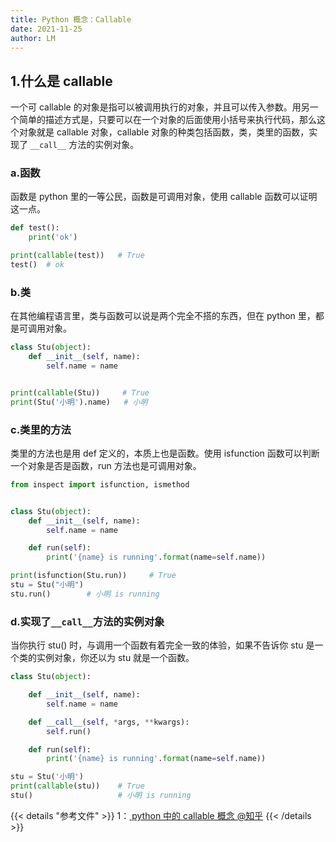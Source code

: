 ```yaml
---
title: Python 概念：Callable
date: 2021-11-25
author: LM
---
```


## 1.什么是 callable

一个可 callable 的对象是指可以被调用执行的对象，并且可以传入参数。用另一个简单的描述方式是，只要可以在一个对象的后面使用小括号来执行代码，那么这个对象就是 callable 对象，callable 对象的种类包括函数，类，类里的函数，实现了 `__call__` 方法的实例对象。

### a.函数

函数是 python 里的一等公民，函数是可调用对象，使用 callable 函数可以证明这一点。

```python
def test():
    print('ok')

print(callable(test))   # True
test()  # ok
```

### b.类

在其他编程语言里，类与函数可以说是两个完全不搭的东西，但在 python 里，都是可调用对象。

```python
class Stu(object):
    def __init__(self, name):
        self.name = name


print(callable(Stu))     # True
print(Stu('小明').name)   # 小明
```

### c.类里的方法

类里的方法也是用 def 定义的，本质上也是函数。使用 isfunction 函数可以判断一个对象是否是函数，run 方法也是可调用对象。

```python
from inspect import isfunction, ismethod


class Stu(object):
    def __init__(self, name):
        self.name = name

    def run(self):
        print('{name} is running'.format(name=self.name))

print(isfunction(Stu.run))     # True
stu = Stu("小明")
stu.run()        # 小明 is running
```

### d.实现了`__call__`方法的实例对象

当你执行 stu() 时，与调用一个函数有着完全一致的体验，如果不告诉你 stu 是一个类的实例对象，你还以为 stu 就是一个函数。

```python
class Stu(object):

    def __init__(self, name):
        self.name = name

    def __call__(self, *args, **kwargs):
        self.run()

    def run(self):
        print('{name} is running'.format(name=self.name))

stu = Stu('小明')
print(callable(stu))    # True
stu()                   # 小明 is running
```

{{< details "参考文件" >}} 
1：[ python 中的 callable 概念 @知乎](https://zhuanlan.zhihu.com/p/191419441)
{{< /details >}}